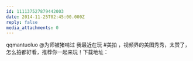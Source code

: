 ```yaml
---
id: 111137527879442003
date: 2014-11-25T02:45:00.000Z
reply: false
media_attachments: 0
---
```


qqmantuoluo @为师被猪啃过 我最近在玩 #美拍 ，视频界的美图秀秀，太赞了，怎么拍都好看，推荐你一起来玩！下载地址： ​​​​

